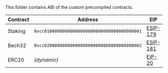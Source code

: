 This folder contains ABI of the custom precompiled contracts.

| Contract | Address                                      | EIP                                                        |
|----------|----------------------------------------------|------------------------------------------------------------|
| Staking  | `0xcc01000000000000000000000000000000000001` | [ESIP-179](https://github.com/EscanBE/evermint/issues/179) |
| Bech32   | `0xcc02000000000000000000000000000000000002` | [ESIP-181](https://github.com/EscanBE/evermint/issues/181) |
| ERC20    | _(dynamic)_                                  | [EIP-20](https://eips.ethereum.org/EIPS/eip-20)            |